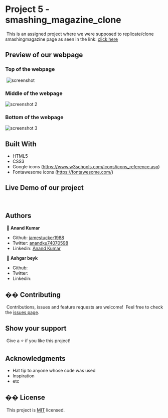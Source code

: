 # Project 5 - smashing_magazine_clone
​
This is an assigned project where we were supposed to replicate/clone smashingmagazine page as seen in the link:
<a href="https://www.smashingmagazine.com/">click here</a>
​
​

## Preview of our webpage

### Top of the webpage
​
![screenshot ](smashing_magazine_clone/images/u.png)

### Middle of the webpage

![screenshot 2](./m.png)

### Bottom of the webpage

![screenshot 3](jamestucker1988/smashing_magazine_clone/images/l.png)
​
## Built With
- HTML5
- CSS3
- Google icons (https://www.w3schools.com/icons/icons_reference.asp)
- Fontawesome icons (https://fontawesome.com/)
​
## Live Demo of our project
​
​
## Authors
​
👤 **Anand Kumar**
​
- Github: [jamestucker1988](https://github.com/jamestucker1988)
- Twitter: [anandku74070598](https://twitter.com/anandku74070598)
- Linkedin:  [Anand Kumar](https://linkedin.com/in/anand-kumar-9128)

​
👤 **Ashgar beyk**
​
- Github: 
- Twitter: 
- Linkedin:
​
## �� Contributing
​
Contributions, issues and feature requests are welcome!
​
Feel free to check the [issues page](https://github.com/beyk/smashing_magazine_clone/issues).
​
## Show your support
​
Give a ⭐️ if you like this project!
​
## Acknowledgments
- Hat tip to anyone whose code was used
- Inspiration
- etc
​
## �� License
​
This project is [MIT](lic.url) licensed.
